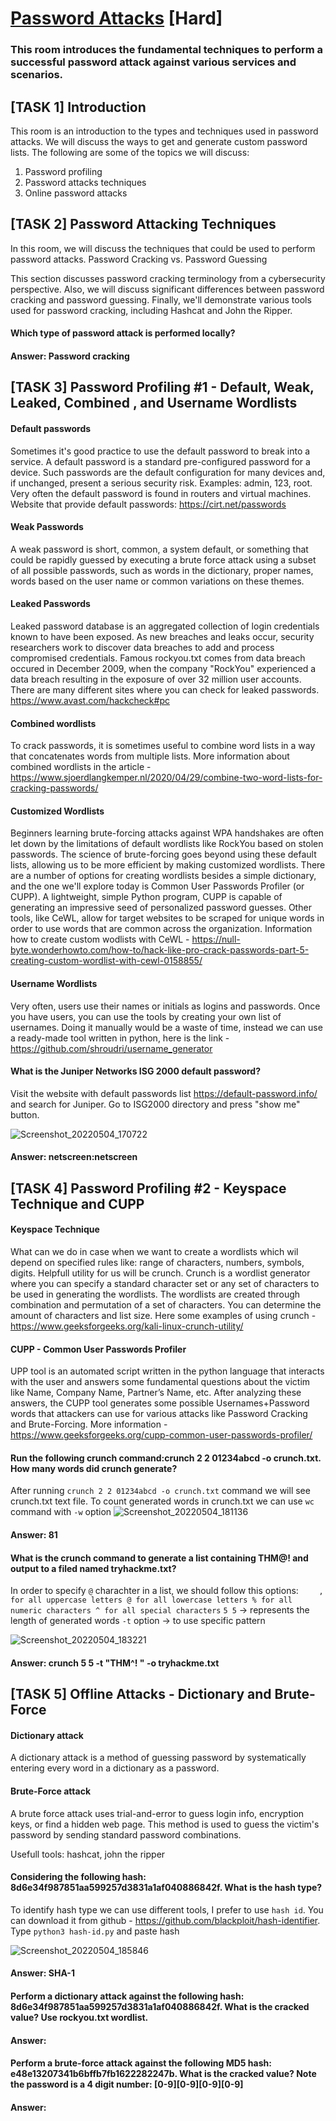 # [Password Attacks](https://tryhackme.com/room/passwordattacks) [Hard]
### This room introduces the fundamental techniques to perform a successful password attack against various services and scenarios.


## [TASK 1] Introduction 
This room is an introduction to the types and techniques used in password attacks. We will discuss the ways to get and generate custom password lists. The following are some of the topics we will discuss:
1.    Password profiling
2.    Password attacks techniques
3.    Online password attacks


## [TASK 2] Password Attacking Techniques 
In this room, we will discuss the techniques that could be used to perform password attacks. 
Password Cracking vs. Password Guessing

This section discusses password cracking terminology from a cybersecurity perspective. Also, we will discuss significant differences between password cracking and password guessing. Finally, we'll demonstrate various tools used for password cracking, including Hashcat and John the Ripper.

#### Which type of password attack is performed locally?
#### Answer: Password cracking


## [TASK 3] Password Profiling #1 - Default, Weak, Leaked, Combined , and Username Wordlists
#### Default passwords
Sometimes it's good practice to use the default password to break into a service. A default password is a standard pre-configured password for a device. Such passwords are the default configuration for many devices and, if unchanged, present a serious security risk. Examples: admin, 123, root. Very often the default password is found in routers and virtual machines. Website that provide default passwords: https://cirt.net/passwords

#### Weak Passwords
A weak password is short, common, a system default, or something that could be rapidly guessed by executing a brute force attack using a subset of all possible passwords, such as words in the dictionary, proper names, words based on the user name or common variations on these themes.

#### Leaked Passwords
Leaked password database is an aggregated collection of login credentials known to have been exposed. As new breaches and leaks occur, security researchers work to discover data breaches to add and process compromised credentials. Famous rockyou.txt comes from data breach occured in December 2009, when the company "RockYou" experienced a data breach resulting in the exposure of over 32 million user accounts. There are many different sites where you can check for leaked passwords. https://www.avast.com/hackcheck#pc

#### Combined wordlists
To crack passwords, it is sometimes useful to combine word lists in a way that concatenates words from multiple lists. More information about combined wordlists in the article - https://www.sjoerdlangkemper.nl/2020/04/29/combine-two-word-lists-for-cracking-passwords/

#### Customized Wordlists
Beginners learning brute-forcing attacks against WPA handshakes are often let down by the limitations of default wordlists like RockYou based on stolen passwords. The science of brute-forcing goes beyond using these default lists, allowing us to be more efficient by making customized wordlists. There are a number of options for creating wordlists besides a simple dictionary, and the one we'll explore today is Common User Passwords Profiler (or CUPP). A lightweight, simple Python program, CUPP is capable of generating an impressive seed of personalized password guesses. Other tools, like CeWL, allow for target websites to be scraped for unique words in order to use words that are common across the organization. Information how to create custom wodlists with CeWL - https://null-byte.wonderhowto.com/how-to/hack-like-pro-crack-passwords-part-5-creating-custom-wordlist-with-cewl-0158855/

#### Username Wordlists
Very often, users use their names or initials as logins and passwords. Once you have users, you can use the tools by creating your own list of usernames. Doing it manually would be a waste of time, instead we can use a ready-made tool written in python, here is the link - https://github.com/shroudri/username_generator

#### What is the Juniper Networks ISG 2000 default password?
Visit the website with default passwords list https://default-password.info/ and search for Juniper. Go to ISG2000 directory and press "show me" button.

![Screenshot_20220504_170722](https://user-images.githubusercontent.com/86546994/166671711-05747d68-e29f-495d-baea-1ea570d75825.png)

#### Answer: netscreen:netscreen


## [TASK 4] Password Profiling #2 - Keyspace Technique and CUPP
#### Keyspace Technique
What can we do in case when we want to create a wordlists which wil depend on specified rules like: range of characters, numbers, symbols, digits. Helpfull utility for us will be crunch. Crunch is a wordlist generator where you can specify a standard character set or any set of characters to be used in generating the wordlists. The wordlists are created through combination and permutation of a set of characters. You can determine the amount of characters and list size. Here some examples of using crunch - https://www.geeksforgeeks.org/kali-linux-crunch-utility/

#### CUPP - Common User Passwords Profiler
UPP tool is an automated script written in the python language that interacts with the user and answers some fundamental questions about the victim like Name, Company Name, Partner’s Name, etc. After analyzing these answers, the CUPP tool generates some possible Usernames+Password words that attackers can use for various attacks like Password Cracking and Brute-Forcing. More information - https://www.geeksforgeeks.org/cupp-common-user-passwords-profiler/

#### Run the following crunch command:crunch 2 2 01234abcd -o crunch.txt. How many words did crunch generate?
After running `crunch 2 2 01234abcd -o crunch.txt` command we will see crunch.txt text file. To count generated words in crunch.txt we can use `wc` command with `-w` option
![Screenshot_20220504_181136](https://user-images.githubusercontent.com/86546994/166678770-dabd1469-20f2-4eb0-998a-8709c5ed0565.png)
#### Answer: 81

#### What is the crunch command to generate a list containing THM@! and output to a filed named tryhackme.txt?

In order to specify `@` charachter in a list, we should follow this options:
`    , for all uppercase letters
    @ for all lowercase letters
    % for all numeric characters
    ^ for all special characters`
`5 5` -> represents the length of generated words
`-t` option -> to use specific pattern

![Screenshot_20220504_183221](https://user-images.githubusercontent.com/86546994/166684097-d4691e3e-cc1a-41cf-8836-41b9bd6cd90d.png)

#### Answer: crunch 5 5 -t "THM^! " -o tryhackme.txt

## [TASK 5] Offline Attacks - Dictionary and Brute-Force
#### Dictionary attack
A dictionary attack is a method of guessing password by systematically entering every word in a dictionary as a password. 

#### Brute-Force attack
A brute force attack uses trial-and-error to guess login info, encryption keys, or find a hidden web page. This method is used to guess the victim's password by sending standard password combinations.

Usefull tools: hashcat, john the ripper

#### Considering the following hash: 8d6e34f987851aa599257d3831a1af040886842f. What is the hash type?
To identify hash type we can use different tools, I prefer to use `hash id`. You can download it from github - https://github.com/blackploit/hash-identifier.
Type `python3 hash-id.py` and paste hash

![Screenshot_20220504_185846](https://user-images.githubusercontent.com/86546994/166686381-cb0bfa3c-29e2-4c55-a56e-53fd58e19087.png)

#### Answer: SHA-1

#### Perform a dictionary attack against the following hash: 8d6e34f987851aa599257d3831a1af040886842f. What is the cracked value? Use rockyou.txt wordlist.

#### Answer:

#### Perform a brute-force attack against the following MD5 hash: e48e13207341b6bffb7fb1622282247b. What is the cracked value? Note the password is a 4 digit number: [0-9][0-9][0-9][0-9]

#### Answer:
